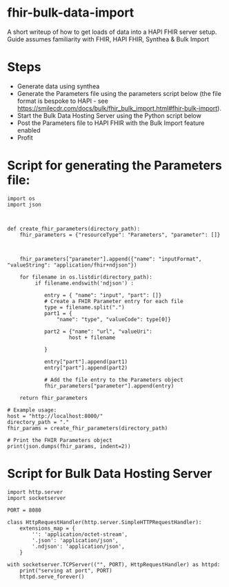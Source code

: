 # fhir-bulk-data-import

A short writeup of how to get loads of data into a HAPI FHIR server setup. Guide assumes familiarity with FHIR, HAPI FHIR, Synthea & Bulk Import


# Steps
* Generate data using synthea
* Generate the Parameters file using the parameters script below (the file format is bespoke to HAPI - see https://smilecdr.com/docs/bulk/fhir_bulk_import.html#fhir-bulk-import).
* Start the Bulk Data Hosting Server using the Python script below
* Post the Parameters file to HAPI FHIR with the Bulk Import feature enabled
* Profit

# Script for generating the Parameters file:

```
import os
import json



def create_fhir_parameters(directory_path):
    fhir_parameters = {"resourceType": "Parameters", "parameter": []}

    

    fhir_parameters["parameter"].append({"name": "inputFormat", "valueString": "application/fhir+ndjson"})
  
    for filename in os.listdir(directory_path):
         if filename.endswith('ndjson') :
         
            entry = { "name": "input", "part": []}
            # Create a FHIR Parameter entry for each file
            type = filename.split(".")
            part1 = {
                "name": "type", "valueCode": type[0]}

            part2 = {"name": "url", "valueUri": 
                    host + filename
                
            }

            entry["part"].append(part1)
            entry["part"].append(part2)

            # Add the file entry to the Parameters object
            fhir_parameters["parameter"].append(entry)

    return fhir_parameters

# Example usage:
host = "http://localhost:8000/"
directory_path = "."
fhir_params = create_fhir_parameters(directory_path)

# Print the FHIR Parameters object
print(json.dumps(fhir_params, indent=2))

```

# Script for Bulk Data Hosting Server

```
import http.server
import socketserver

PORT = 8080

class HttpRequestHandler(http.server.SimpleHTTPRequestHandler):
    extensions_map = {
        '': 'application/octet-stream',
        '.json': 'application/json',
        '.ndjson': 'application/json',
    }

with socketserver.TCPServer(("", PORT), HttpRequestHandler) as httpd:
    print("serving at port", PORT)
    httpd.serve_forever()

```
